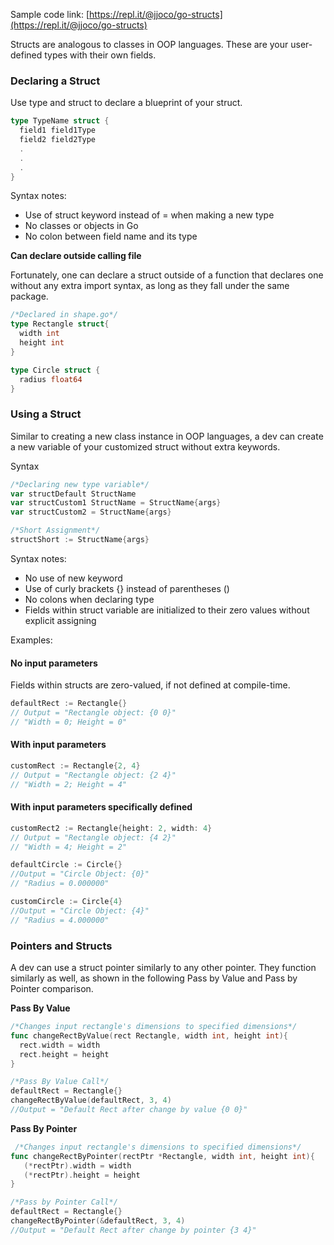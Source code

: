 Sample code link: [https://repl.it/@jjoco/go-structs](https://repl.it/@jjoco/go-structs)

Structs are analogous to classes in OOP languages. These are your user-defined types with their own fields.

### Declaring a Struct

Use type and struct to declare a blueprint of your struct.

```Go
type TypeName struct {
  field1 field1Type
  field2 field2Type
  .
  .
  .
}
```
Syntax notes:

  - Use of struct keyword instead of = when making a new type
  - No classes or objects in Go
  - No colon between field name and its type

 **Can declare outside calling file**

Fortunately, one can declare a struct outside of a function that declares one without any extra import syntax, as long as they fall under the same package.

```Go
/*Declared in shape.go*/
type Rectangle struct{
  width int
  height int
}

type Circle struct {
  radius float64
}
```
### Using a Struct

Similar to creating a new class instance in OOP languages, a dev can create a new variable of your customized struct without extra keywords.

Syntax
```go
/*Declaring new type variable*/
var structDefault StructName
var structCustom1 StructName = StructName{args}
var structCustom2 = StructName{args}

/*Short Assignment*/
structShort := StructName{args}
```
Syntax notes:

  - No use of new keyword
  - Use of curly brackets {} instead of parentheses ()
  - No colons when declaring type
  - Fields within struct variable are initialized to their zero values without explicit assigning

Examples:

#### No input parameters

Fields within structs are zero-valued, if not defined at compile-time.
```go
defaultRect := Rectangle{}
// Output = "Rectangle object: {0 0}"
// "Width = 0; Height = 0"
```
#### With input parameters
```go
customRect := Rectangle{2, 4}
// Output = "Rectangle object: {2 4}"
// "Width = 2; Height = 4"
```
#### With input parameters specifically defined
```go
customRect2 := Rectangle{height: 2, width: 4}
// Output = "Rectangle object: {4 2}"
// "Width = 4; Height = 2"

defaultCircle := Circle{}
//Output = "Circle Object: {0}"
// "Radius = 0.000000"

customCircle := Circle{4}
//Output = "Circle Object: {4}"
// "Radius = 4.000000"
```
### Pointers and Structs

A dev can use a struct pointer similarly to any other pointer. They function similarly as well, as shown in the following Pass by Value and Pass by Pointer comparison.

**Pass By Value**  
```go
/*Changes input rectangle's dimensions to specified dimensions*/
func changeRectByValue(rect Rectangle, width int, height int){
  rect.width = width
  rect.height = height
}
```
```go
/*Pass By Value Call*/
defaultRect = Rectangle{}
changeRectByValue(defaultRect, 3, 4)
//Output = "Default Rect after change by value {0 0}" 
```

**Pass By Pointer** 
```go
 /*Changes input rectangle's dimensions to specified dimensions*/
func changeRectByPointer(rectPtr *Rectangle, width int, height int){
   (*rectPtr).width = width
   (*rectPtr).height = height
}
```
```go
/*Pass by Pointer Call*/
defaultRect = Rectangle{}
changeRectByPointer(&defaultRect, 3, 4)
//Output = "Default Rect after change by pointer {3 4}" 
```